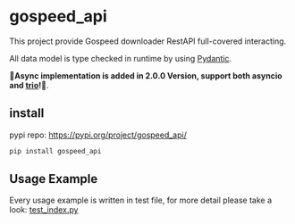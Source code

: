 # gospeed_api

This project provide Gospeed downloader RestAPI full-covered interacting.

All  data model is type checked in runtime by using [Pydantic](https://docs.pydantic.dev/).

**🎉Async implementation is added in 2.0.0 Version, support both asyncio and [trio](https://github.com/python-trio/trio)!🎉**.

## install

pypi repo: https://pypi.org/project/gospeed_api/

```powershell
pip install gospeed_api
```

## Usage Example

Every usage example is written in test file, for more detail please take a look: [test_index.py](./tests/test_index.py)


